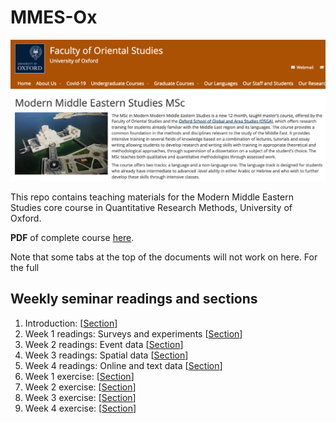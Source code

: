 # MMES-Ox

![Alt Text](coursebanner.png)

This repo contains teaching materials for the Modern Middle Eastern Studies core course in Quantitative Research Methods, University of Oxford.

**PDF** of complete course [here](https://rawcdn.githack.com/cjbarrie/MMES-Ox/67a3daa11264bcce16d328046f7da0b5f2e490cb/MMES-2021/_bookdown_files/download_files/MMES-2021.pdf).

Note that some tabs at the top of the documents will not work on here. For the full 

## Weekly seminar readings and sections

1. Introduction: \[[Section](https://raw.githack.com/cjbarrie/MMES-Ox/main/MMES-2021/_book/introduction.html)\]
2. Week 1 readings: Surveys and experiments \[[Section](https://raw.githack.com/cjbarrie/MMES-Ox/main/MMES-2021/_book/week-1-surveys-and-experiments.html)\]
3. Week 2 readings: Event data \[[Section](https://raw.githack.com/cjbarrie/MMES-Ox/main/MMES-2021/_book/week-2-event-data.html)\]
4. Week 3 readings: Spatial data \[[Section](https://raw.githack.com/cjbarrie/MMES-Ox/main/MMES-2021/_book/week-3-spatial-data.html)\]
5. Week 4 readings: Online and text data \[[Section](https://raw.githack.com/cjbarrie/MMES-Ox/main/MMES-2021/_book/week-4-online-and-text-data.html)\]
6. Week 1 exercise: \[[Section](https://raw.githack.com/cjbarrie/MMES-Ox/main/MMES-2021/_book/week-1-exercise.html)\]
7. Week 2 exercise: \[[Section](https://raw.githack.com/cjbarrie/MMES-Ox/main/MMES-2021/_book/week-2-exercise.html)\]
8. Week 3 exercise: \[[Section](https://raw.githack.com/cjbarrie/MMES-Ox/main/MMES-2021/_book/week-3-exercise.html)\]
9. Week 4 exercise: \[[Section](https://raw.githack.com/cjbarrie/MMES-Ox/main/MMES-2021/_book/week-4-exercise.html)\]